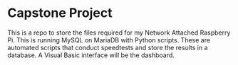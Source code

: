 # Capstone Project
This is a repo to store the files required for my Network Attached Raspberry Pi. This is running MySQL on MariaDB with Python scripts. These are automated scripts that conduct speedtests and store the results in a database. A Visual Basic interface will be the dashboard.

